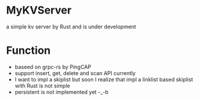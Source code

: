 # MyKVServer
a simple kv server by Rust and is under development

# Function
- baseed on grpc-rs by PingCAP
- support insert, get, delete and scan API currently
- I want to impl a skiplist but soon I realize that impl a linklist based skiplist with Rust is not simple
- persistent is not implemented yet -_-b
